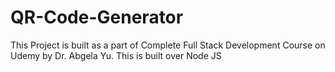 # QR-Code-Generator
This Project is built as a part of Complete Full Stack Development Course on Udemy by Dr. Abgela Yu.
This is built over Node JS